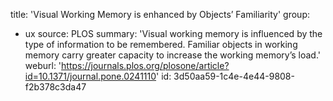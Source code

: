title: 'Visual Working Memory is enhanced by Objects’ Familiarity'
group:
  - ux
source: PLOS
summary: 'Visual working memory is influenced by the type of information to be remembered. Familiar objects in working memory carry greater capacity to increase the working memory’s load.'
weburl: 'https://journals.plos.org/plosone/article?id=10.1371/journal.pone.0241110'
id: 3d50aa59-1c4e-4e44-9808-f2b378c3da47

